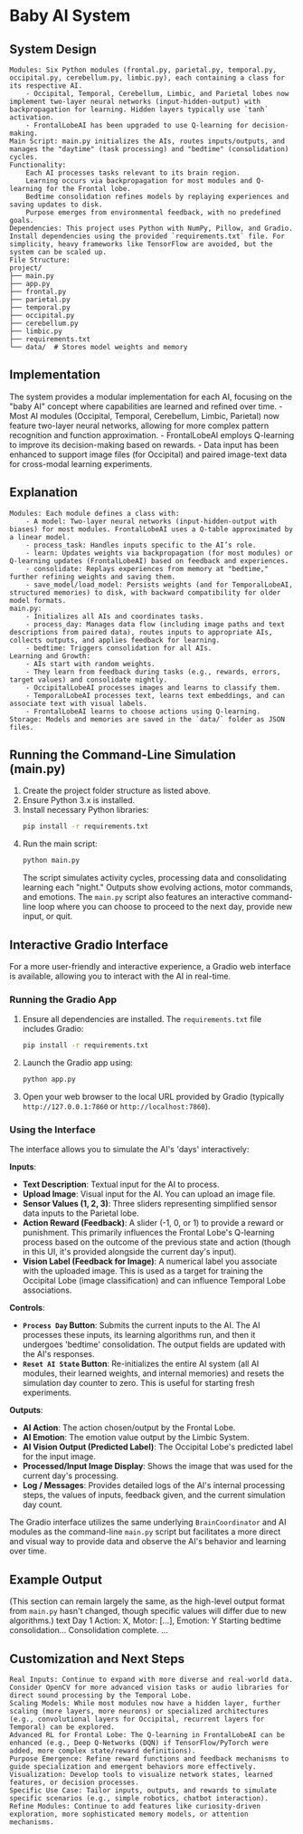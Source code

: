 # Baby AI System

## System Design

    Modules: Six Python modules (frontal.py, parietal.py, temporal.py, occipital.py, cerebellum.py, limbic.py), each containing a class for its respective AI.
        - Occipital, Temporal, Cerebellum, Limbic, and Parietal lobes now implement two-layer neural networks (input-hidden-output) with backpropagation for learning. Hidden layers typically use `tanh` activation.
        - FrontalLobeAI has been upgraded to use Q-learning for decision-making.
    Main Script: main.py initializes the AIs, routes inputs/outputs, and manages the "daytime" (task processing) and "bedtime" (consolidation) cycles.
    Functionality:
        Each AI processes tasks relevant to its brain region.
        Learning occurs via backpropagation for most modules and Q-learning for the Frontal lobe.
        Bedtime consolidation refines models by replaying experiences and saving updates to disk.
        Purpose emerges from environmental feedback, with no predefined goals.
    Dependencies: This project uses Python with NumPy, Pillow, and Gradio. Install dependencies using the provided `requirements.txt` file. For simplicity, heavy frameworks like TensorFlow are avoided, but the system can be scaled up.
    File Structure:
    project/
    ├── main.py
    ├── app.py
    ├── frontal.py
    ├── parietal.py
    ├── temporal.py
    ├── occipital.py
    ├── cerebellum.py
    ├── limbic.py
    ├── requirements.txt
    └── data/  # Stores model weights and memory

## Implementation

The system provides a modular implementation for each AI, focusing on the "baby AI" concept where capabilities are learned and refined over time.
    - Most AI modules (Occipital, Temporal, Cerebellum, Limbic, Parietal) now feature two-layer neural networks, allowing for more complex pattern recognition and function approximation.
    - FrontalLobeAI employs Q-learning to improve its decision-making based on rewards.
    - Data input has been enhanced to support image files (for Occipital) and paired image-text data for cross-modal learning experiments.

## Explanation

    Modules: Each module defines a class with:
        - A model: Two-layer neural networks (input-hidden-output with biases) for most modules. FrontalLobeAI uses a Q-table approximated by a linear model.
        - process_task: Handles inputs specific to the AI’s role.
        - learn: Updates weights via backpropagation (for most modules) or Q-learning updates (FrontalLobeAI) based on feedback and experiences.
        - consolidate: Replays experiences from memory at "bedtime," further refining weights and saving them.
        - save_model/load_model: Persists weights (and for TemporalLobeAI, structured memories) to disk, with backward compatibility for older model formats.
    main.py:
        - Initializes all AIs and coordinates tasks.
        - process_day: Manages data flow (including image paths and text descriptions from paired data), routes inputs to appropriate AIs, collects outputs, and applies feedback for learning.
        - bedtime: Triggers consolidation for all AIs.
    Learning and Growth:
        - AIs start with random weights.
        - They learn from feedback during tasks (e.g., rewards, errors, target values) and consolidate nightly.
        - OccipitalLobeAI processes images and learns to classify them.
        - TemporalLobeAI processes text, learns text embeddings, and can associate text with visual labels.
        - FrontalLobeAI learns to choose actions using Q-learning.
    Storage: Models and memories are saved in the `data/` folder as JSON files.

## Running the Command-Line Simulation (main.py)

1.  Create the project folder structure as listed above.
2.  Ensure Python 3.x is installed.
3.  Install necessary Python libraries:
    ```bash
    pip install -r requirements.txt
    ```
4.  Run the main script:
    ```bash
    python main.py
    ```
    The script simulates activity cycles, processing data and consolidating learning each "night." Outputs show evolving actions, motor commands, and emotions. The `main.py` script also features an interactive command-line loop where you can choose to proceed to the next day, provide new input, or quit.

## Interactive Gradio Interface

For a more user-friendly and interactive experience, a Gradio web interface is available, allowing you to interact with the AI in real-time.

### Running the Gradio App

1.  Ensure all dependencies are installed. The `requirements.txt` file includes Gradio:
    ```bash
    pip install -r requirements.txt
    ```
2.  Launch the Gradio app using:
    ```bash
    python app.py
    ```
3.  Open your web browser to the local URL provided by Gradio (typically `http://127.0.0.1:7860` or `http://localhost:7860`).

### Using the Interface

The interface allows you to simulate the AI's 'days' interactively:

**Inputs**:
*   **Text Description**: Textual input for the AI to process.
*   **Upload Image**: Visual input for the AI. You can upload an image file.
*   **Sensor Values (1, 2, 3)**: Three sliders representing simplified sensor data inputs to the Parietal lobe.
*   **Action Reward (Feedback)**: A slider (-1, 0, or 1) to provide a reward or punishment. This primarily influences the Frontal Lobe's Q-learning process based on the outcome of the previous state and action (though in this UI, it's provided alongside the current day's input).
*   **Vision Label (Feedback for Image)**: A numerical label you associate with the uploaded image. This is used as a target for training the Occipital Lobe (image classification) and can influence Temporal Lobe associations.

**Controls**:
*   **`Process Day` Button**: Submits the current inputs to the AI. The AI processes these inputs, its learning algorithms run, and then it undergoes 'bedtime' consolidation. The output fields are updated with the AI's responses.
*   **`Reset AI State` Button**: Re-initializes the entire AI system (all AI modules, their learned weights, and internal memories) and resets the simulation day counter to zero. This is useful for starting fresh experiments.

**Outputs**:
*   **AI Action**: The action chosen/output by the Frontal Lobe.
*   **AI Emotion**: The emotion value output by the Limbic System.
*   **AI Vision Output (Predicted Label)**: The Occipital Lobe's predicted label for the input image.
*   **Processed/Input Image Display**: Shows the image that was used for the current day's processing.
*   **Log / Messages**: Provides detailed logs of the AI's internal processing steps, the values of inputs, feedback given, and the current simulation day count.

The Gradio interface utilizes the same underlying `BrainCoordinator` and AI modules as the command-line `main.py` script but facilitates a more direct and visual way to provide data and observe the AI's behavior and learning over time.

## Example Output
(This section can remain largely the same, as the high-level output format from `main.py` hasn't changed, though specific values will differ due to new algorithms.)
text
Day 1
Action: X, Motor: [...], Emotion: Y
Starting bedtime consolidation...
Consolidation complete.
...

## Customization and Next Steps

    Real Inputs: Continue to expand with more diverse and real-world data. Consider OpenCV for more advanced vision tasks or audio libraries for direct sound processing by the Temporal Lobe.
    Scaling Models: While most modules now have a hidden layer, further scaling (more layers, more neurons) or specialized architectures (e.g., convolutional layers for Occipital, recurrent layers for Temporal) can be explored.
    Advanced RL for Frontal Lobe: The Q-learning in FrontalLobeAI can be enhanced (e.g., Deep Q-Networks (DQN) if TensorFlow/PyTorch were added, more complex state/reward definitions).
    Purpose Emergence: Refine reward functions and feedback mechanisms to guide specialization and emergent behaviors more effectively.
    Visualization: Develop tools to visualize network states, learned features, or decision processes.
    Specific Use Case: Tailor inputs, outputs, and rewards to simulate specific scenarios (e.g., simple robotics, chatbot interaction).
    Refine Modules: Continue to add features like curiosity-driven exploration, more sophisticated memory models, or attention mechanisms.
